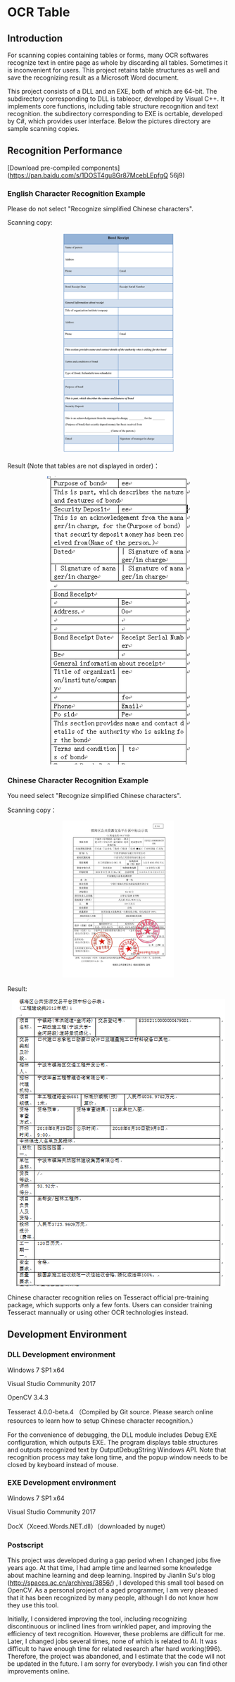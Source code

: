 ﻿# OCR Table

## Introduction

For scanning copies containing tables or forms, many OCR softwares recognize text in entire page as whole by discarding all tables. Sometimes it is inconvenient for users. This project retains table structures as well and save the recognizing result as a Microsoft Word document.

This project consists of a DLL and an EXE, both of which are 64-bit. The subdirectory corresponding to DLL is tableocr, developed by Visual C++. It implements core functions, including table structure recognition and text recognition. the subdirectory corresponding to EXE is ocrtable, developed by C\#, which provides user interface. Below the pictures directory are sample scanning copies.

## Recognition Performance

[Download pre-compiled components](https://pan.baidu.com/s/1DOST4gu8Gr87McebLEpfgQ 56j9)

### English Character Recognition Example

Please do not select "Recognize simplified Chinese characters".

Scanning copy:
<div align=center><img width="50%" src="pictures/1.png"/></div>

Result (Note that tables are not displayed in order)：
<div align=center><img src="results/1.png"/></div>

### Chinese Character Recognition Example

You need select "Recognize simplified Chinese characters".

Scanning copy：
<div align=center><img width="50%" src="pictures/3.jpeg"></div>

Result:
<div align=center><img src="results/3.png"></div>

Chinese character recognition relies on Tesseract official pre-training package, which supports only a few fonts. Users can consider training Tesseract mannually or using other OCR technologies instead.

## Development Environment

### DLL Development environment

Windows 7 SP1 x64

Visual Studio Community 2017

OpenCV 3.4.3

Tesseract 4.0.0-beta.4
（Compiled by Git source.  Please search online resources to learn how to setup Chinese character recognition.）

For the convenience of debugging, the DLL module includes Debug EXE configuration, which outputs EXE. The program displays table structures and outputs recognized text by OutputDebugString Windows API. Note that recognition process may take long time, and the popup window needs to be closed by keyboard instead of mouse.

### EXE Development environment

Windows 7 SP1 x64

Visual Studio Community 2017

DocX（Xceed.Words.NET.dll）（downloaded by nuget）

### Postscript

This project was developed during a gap period when I changed jobs five years ago. At that time, I had ample time and learned some knowledge about machine learning and deep learning. Inspired by Jianlin Su's blog (http://spaces.ac.cn/archives/3856/) , I developed this small tool based on OpenCV. As a personal project of a aged programmer, I am very pleased that it has been recognized by many people, although I do not know how they use this tool.

Initially, I considered improving the tool, including recognizing discontinuous or inclined lines from wrinkled paper, and improving the efficiency of text recognition. However, these problems are difficult for me. Later, I changed jobs several times, none of which is related to AI. It was difficult to have enough time for related research after hard working(996). Therefore, the project was abandoned, and I estimate that the code will not be updated in the future. I am sorry for everybody. I wish you can find other improvements online.
